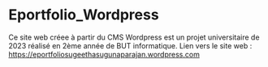 # Eportfolio_Wordpress
Ce site web créee à partir du CMS Wordpress est un projet universitaire de 2023 réalisé en 2ème année de BUT informatique.
Lien vers le site web : https://eportfoliosugeethasugunaparajan.wordpress.com
